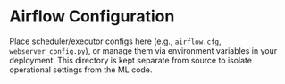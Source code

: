 # Airflow Configuration

Place scheduler/executor configs here (e.g., `airflow.cfg`, `webserver_config.py`),
or manage them via environment variables in your deployment. This directory is
kept separate from source to isolate operational settings from the ML code.
